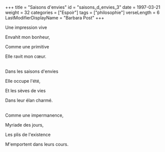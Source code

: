 +++
title = "Saisons d'envies"
id = "saisons_d_envies_3"
date = 1997-03-21
weight = 32
categories = ["Espoir"]
tags = ["philosophie"]
verseLength = 6
LastModifierDisplayName = "Barbara Post"
+++

Une impression vive

Envahit mon bonheur,

Comme une primitive

Elle ravit mon cœur.

 \
Dans les saisons d'envies

Elle occupe l'été,

Et les sèves de vies

Dans leur élan charmé.

 \
Comme une impermanence,

Myriade des jours,

Les plis de l'existence

M'emportent dans leurs cours.
